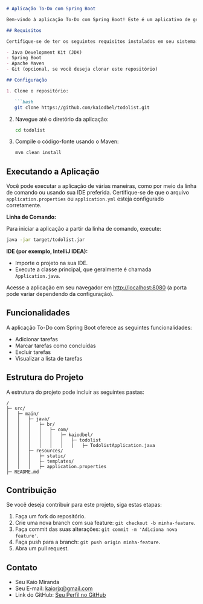 ```markdown
# Aplicação To-Do com Spring Boot

Bem-vindo à aplicação To-Do com Spring Boot! Este é um aplicativo de gerenciamento de tarefas simples construído com Spring Boot e gerenciado com o Apache Maven. Neste arquivo README, você encontrará informações sobre como configurar, executar e usar a aplicação.

## Requisitos

Certifique-se de ter os seguintes requisitos instalados em seu sistema:

- Java Development Kit (JDK)
- Spring Boot
- Apache Maven
- Git (opcional, se você deseja clonar este repositório)

## Configuração

1. Clone o repositório:

   ```bash
   git clone https://github.com/kaiodbel/todolist.git
   ```

2. Navegue até o diretório da aplicação:

   ```bash
   cd todolist
   ```

3. Compile o código-fonte usando o Maven:

   ```bash
   mvn clean install
   ```

## Executando a Aplicação

Você pode executar a aplicação de várias maneiras, como por meio da linha de comando ou usando sua IDE preferida. Certifique-se de que o arquivo `application.properties` ou `application.yml` esteja configurado corretamente.

**Linha de Comando:**

Para iniciar a aplicação a partir da linha de comando, execute:

```bash
java -jar target/todolist.jar
```

**IDE (por exemplo, IntelliJ IDEA):**

- Importe o projeto na sua IDE.
- Execute a classe principal, que geralmente é chamada `Application.java`.

Acesse a aplicação em seu navegador em [http://localhost:8080](http://localhost:8080) (a porta pode variar dependendo da configuração).

## Funcionalidades

A aplicação To-Do com Spring Boot oferece as seguintes funcionalidades:

- Adicionar tarefas
- Marcar tarefas como concluídas
- Excluir tarefas
- Visualizar a lista de tarefas

## Estrutura do Projeto

A estrutura do projeto pode incluir as seguintes pastas:

```
/
├─ src/
│   ├─ main/
│   │   ├─ java/
│   │   │   ├─ br/
│   │   │   │   ├─ com/
│   │   │   │   │   ├─ kaiodbel/
│   │   │   │   │   │   ├─ todolist
│   │   │   │   │   │   |   ├─ TodolistApplication.java
│   │   ├─ resources/
│   │   │   ├─ static/
│   │   │   ├─ templates/
│   │   │   ├─ application.properties
├─ README.md
```

## Contribuição

Se você deseja contribuir para este projeto, siga estas etapas:

1. Faça um fork do repositório.
2. Crie uma nova branch com sua feature: `git checkout -b minha-feature`.
3. Faça commit das suas alterações: `git commit -m 'Adiciona nova feature'`.
4. Faça push para a branch: `git push origin minha-feature`.
5. Abra um pull request.

## Contato

- Seu Kaio Miranda
- Seu E-mail: kaiorjx@gmail.com
- Link do GitHub: [Seu Perfil no GitHub](https://github.com/kaiodbel)
```

